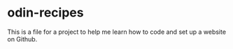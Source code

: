 # odin-recipes
This is a file for a project to help me learn how to code and set up a website on Github.